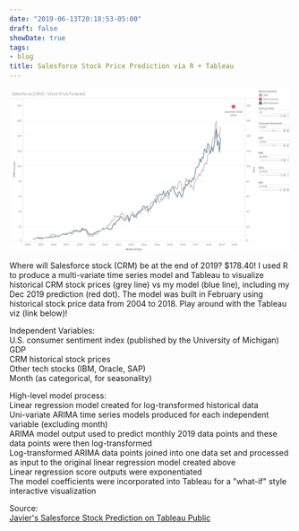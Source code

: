 ```yaml
---
date: "2019-06-13T20:18:53-05:00"
draft: false
showDate: true
tags:
- blog
title: Salesforce Stock Price Prediction via R + Tableau
---
```


![](https://raw.githubusercontent.com/JavOrraca/Home/gh-pages/assets/img/Salesforce.jpg)

Where will Salesforce stock (CRM) be at the end of 2019? $178.40! I used R to produce a multi-variate time series model and Tableau to visualize historical CRM stock prices (grey line) vs my model (blue line), including my Dec 2019 prediction (red dot). The model was built in February using historical stock price data from 2004 to 2018. Play around with the Tableau viz (link below)!

Independent Variables:
<br/>U.S. consumer sentiment index (published by the University of Michigan)
<br/>GDP
<br/>CRM historical stock prices
<br/>Other tech stocks (IBM, Oracle, SAP)
<br/>Month (as categorical, for seasonality)

High-level model process:
<br/>Linear regression model created for log-transformed historical data
<br/>Uni-variate ARIMA time series models produced for each independent variable (excluding month)
<br/>ARIMA model output used to predict monthly 2019 data points and these data points were then log-transformed
<br/>Log-transformed ARIMA data points joined into one data set and processed as input to the original linear regression model created above
<br/>Linear regression score outputs were exponentiated
<br/>The model coefficients were incorporated into Tableau for a "what-if" style interactive visualization

Source:
<br/>[Javier's Salesforce Stock Prediction on Tableau Public](https://public.tableau.com/profile/javier.orraca#!/vizhome/SalesforceStockPrediction/StockPrediction)